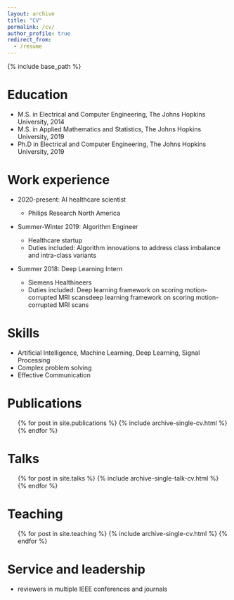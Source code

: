 ```yaml
---
layout: archive
title: "CV"
permalink: /cv/
author_profile: true
redirect_from:
  - /resume
---
```


{% include base_path %}

Education
======
* M.S. in Electrical and Computer Engineering, The Johns Hopkins University, 2014
* M.S. in Applied Mathematics and Statistics, The Johns Hopkins University, 2019
* Ph.D in Electrical and Computer Engineering, The Johns Hopkins University, 2019

Work experience
======
* 2020-present: AI healthcare scientist
  * Philips Research North America

* Summer-Winter 2019: Algorithm Engineer
  * Healthcare startup 
  * Duties included: Algorithm innovations to address class imbalance and intra-class variants 

* Summer 2018: Deep Learning Intern
  * Siemens Healthineers
  * Duties included: Deep learning framework on scoring motion-corrupted MRI scansdeep learning framework on scoring motion-corrupted MRI scans

  
Skills
======
* Artificial Intelligence, Machine Learning, Deep Learning, Signal Processing
* Complex problem solving
* Effective Communication


Publications
======
  <ul>{% for post in site.publications %}
    {% include archive-single-cv.html %}
  {% endfor %}</ul>
  
Talks
======
  <ul>{% for post in site.talks %}
    {% include archive-single-talk-cv.html %}
  {% endfor %}</ul>
  
Teaching
======
  <ul>{% for post in site.teaching %}
    {% include archive-single-cv.html %}
  {% endfor %}</ul>
  
Service and leadership
======
* reviewers in multiple IEEE conferences and journals
